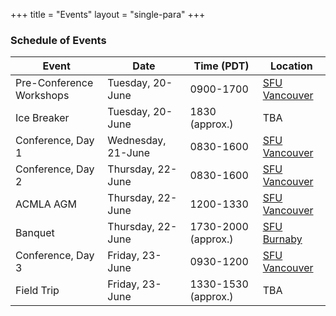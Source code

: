 +++
title = "Events"
layout = "single-para"
+++

### Schedule of Events

| Event | Date | Time (PDT) | Location|
|------|-------|-------|-------|
|Pre-Conference Workshops|Tuesday, 20-June|0900-1700|[SFU Vancouver](http://www.sfu.ca/campuses/vancouver.html)|
|Ice Breaker|Tuesday, 20-June|1830 (approx.)|TBA|
|Conference, Day 1|Wednesday, 21-June|0830-1600|[SFU Vancouver](http://www.sfu.ca/campuses/vancouver.html)|
|Conference, Day 2|Thursday, 22-June|0830-1600|[SFU Vancouver](http://www.sfu.ca/campuses/vancouver.html)|
|ACMLA AGM|Thursday, 22-June|1200-1330|[SFU Vancouver](http://www.sfu.ca/campuses/vancouver.html)|
|Banquet|Thursday, 22-June|1730-2000 (approx.)|[SFU Burnaby](http://www.sfu.ca/campuses/burnaby.html)|
|Conference, Day 3|Friday, 23-June|0930-1200|[SFU Vancouver](http://www.sfu.ca/campuses/vancouver.html)|
|Field Trip|Friday, 23-June|1330-1530 (approx.)|TBA|
